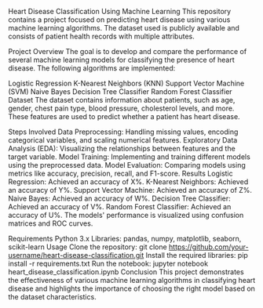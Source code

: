 Heart Disease Classification Using Machine Learning
This repository contains a project focused on predicting heart disease using various machine learning algorithms. The dataset used is publicly available and consists of patient health records with multiple attributes.

Project Overview
The goal is to develop and compare the performance of several machine learning models for classifying the presence of heart disease. The following algorithms are implemented:

Logistic Regression
K-Nearest Neighbors (KNN)
Support Vector Machine (SVM)
Naive Bayes
Decision Tree Classifier
Random Forest Classifier
Dataset
The dataset contains information about patients, such as age, gender, chest pain type, blood pressure, cholesterol levels, and more. These features are used to predict whether a patient has heart disease.

Steps Involved
Data Preprocessing: Handling missing values, encoding categorical variables, and scaling numerical features.
Exploratory Data Analysis (EDA): Visualizing the relationships between features and the target variable.
Model Training: Implementing and training different models using the preprocessed data.
Model Evaluation: Comparing models using metrics like accuracy, precision, recall, and F1-score.
Results
Logistic Regression: Achieved an accuracy of X%.
K-Nearest Neighbors: Achieved an accuracy of Y%.
Support Vector Machine: Achieved an accuracy of Z%.
Naive Bayes: Achieved an accuracy of W%.
Decision Tree Classifier: Achieved an accuracy of V%.
Random Forest Classifier: Achieved an accuracy of U%.
The models' performance is visualized using confusion matrices and ROC curves.

Requirements
Python 3.x
Libraries: pandas, numpy, matplotlib, seaborn, scikit-learn
Usage
Clone the repository:
git clone https://github.com/your-username/heart-disease-classification.git
Install the required libraries:
pip install -r requirements.txt
Run the notebook:
jupyter notebook heart_disease_classification.ipynb
Conclusion
This project demonstrates the effectiveness of various machine learning algorithms in classifying heart disease and highlights the importance of choosing the right model based on the dataset characteristics.
